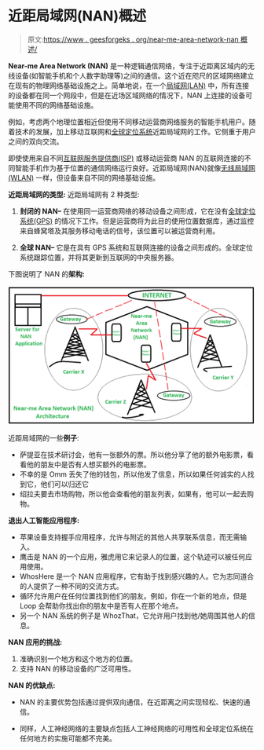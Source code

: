 # 近距局域网(NAN)概述

> 原文:[https://www . geesforgeks . org/near-me-area-network-nan 概述/](https://www.geeksforgeeks.org/overview-of-near-me-area-network-nan/)

**Near-me Area Network (NAN)** 是一种逻辑通信网络，专注于近距离区域内的无线设备(如智能手机和个人数字助理等)之间的通信。这个近在咫尺的区域网络建立在现有的物理网络基础设施之上。简单地说，在一个[局域网(LAN)](https://www.geeksforgeeks.org/local-area-network-lan-technologies/) 中，所有连接的设备都在同一个网段中，但是在近场区域网络的情况下，NAN 上连接的设备可能使用不同的网络基础设施。

例如，考虑两个地理位置相近但使用不同移动运营商网络服务的智能手机用户。随着技术的发展，加上移动互联网和[全球定位系统](https://www.geeksforgeeks.org/how-gps-works/)近距局域网的工作。它侧重于用户之间的双向交流。

即使使用来自不同[互联网服务提供商(ISP)](https://www.geeksforgeeks.org/isp-full-form/) 或移动运营商 NAN 的互联网连接的不同智能手机作为基于位置的通信网络运行良好。近距局域网(NAN)就像[无线局域网(WLAN)](https://www.geeksforgeeks.org/wlan-full-form/) 一样，但设备来自不同的网络基础设施。

**近距局域网的类型:**
近距局域网有 2 种类型:

1.  **封闭的 NAN–**
    在使用同一运营商网络的移动设备之间形成，它在没有[全球定位系统(GPS)](https://www.geeksforgeeks.org/how-gps-works/) 的情况下工作。但是运营商将为此目的使用位置数据库，通过监控来自蜂窝塔及其服务移动电话的信号，该位置可以被运营商利用。

2.  **全球 NAN–**
    它是在具有 GPS 系统和互联网连接的设备之间形成的。全球定位系统跟踪位置，并将其更新到互联网的中央服务器。

下图说明了 NAN 的**架构:**

![](img/f4a475200a9691142a83d9270aa45d4a.png)

近距局域网的一些**例子**:

*   萨提亚在技术研讨会，他有一张额外的票。所以他分享了他的额外电影票，看看他的朋友中是否有人想买额外的电影票。
*   不幸的是 Omm 丢失了他的钱包，所以他发了信息，所以如果任何诚实的人找到它，他们可以归还它
*   绍拉夫要去市场购物，所以他会查看他的朋友列表，如果有，他可以一起去购物。

**退出人工智能应用程序:**

*   苹果设备支持握手应用程序，允许与附近的其他人共享联系信息，而无需输入。
*   鹰击是 NAN 的一个应用，雅虎用它来记录人的位置，这个轨迹可以被任何应用使用。
*   WhosHere 是一个 NAN 应用程序，它有助于找到感兴趣的人。它为志同道合的人提供了一种不同的交流方式。
*   循环允许用户在任何位置找到他们的朋友。例如，你在一个新的地点，但是 Loop 会帮助你找出你的朋友中是否有人在那个地点。
*   另一个 NAN 系统的例子是 WhozThat，它允许用户找到他/她周围其他人的信息。

**NAN 应用的挑战:**

1.  准确识别一个地方和这个地方的位置。
2.  支持 NAN 的移动设备的广泛可用性。

**NAN 的优缺点:**

*   NAN 的主要优势包括通过提供双向通信，在近距离之间实现轻松、快速的通信。

*   同样，人工神经网络的主要缺点包括人工神经网络的可用性和全球定位系统在任何地方的实施可能都不完美。